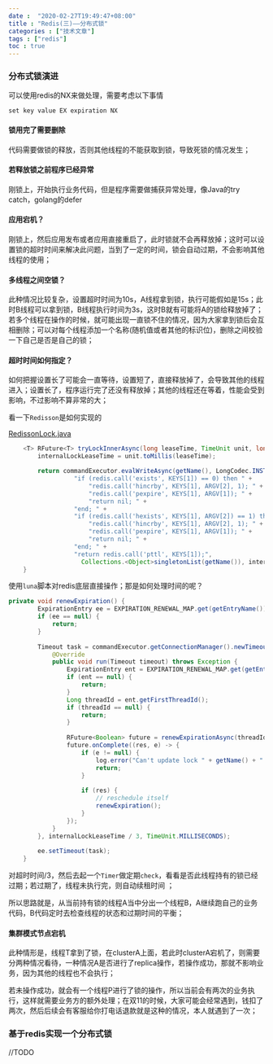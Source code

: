 ```yaml
---
date :  "2020-02-27T19:49:47+08:00" 
title : "Redis(三)––分布式锁" 
categories : ["技术文章"] 
tags : ["redis"] 
toc : true
---
```


### 分布式锁演进

可以使用redis的NX来做处理，需要考虑以下事情

```shell
set key value EX expiration NX
```

#### 锁用完了需要删除

代码需要做锁的释放，否则其他线程的不能获取到锁，导致死锁的情况发生；

#### 若释放锁之前程序已经异常
刚锁上，开始执行业务代码，但是程序需要做捕获异常处理，像Java的try catch，golang的defer

#### 应用宕机？
刚锁上，然后应用发布或者应用直接重启了，此时锁就不会再释放掉；这时可以设置锁的超时时间来解决此问题，当到了一定的时间，锁会自动过期，不会影响其他线程的使用；

#### 多线程之间空锁？

此种情况比较复杂，设置超时时间为10s，A线程拿到锁，执行可能假如是15s；此时B线程可以拿到锁，B线程执行时间为3s，这时B就有可能将A的锁给释放掉了；若多个线程在操作的时候，就可能出现一直锁不住的情况，因为大家拿到锁后会互相删除；可以对每个线程添加一个名称(随机值或者其他的标识位)，删除之间校验一下自己是否是自己的锁；

#### 超时时间如何指定？

如何把握设置长了可能会一直等待，设置短了，直接释放掉了，会导致其他的线程进入；设置长了，程序运行完了还没有释放掉；其他的线程还在等着，性能会受到影响，不过影响不算非常的大；

看一下`Redisson`是如何实现的

[RedissonLock.java](https://github.com/redisson/redisson/blob/master/redisson/src/main/java/org/redisson/RedissonLock.java)

```java
    <T> RFuture<T> tryLockInnerAsync(long leaseTime, TimeUnit unit, long threadId, RedisStrictCommand<T> command) {
        internalLockLeaseTime = unit.toMillis(leaseTime);

        return commandExecutor.evalWriteAsync(getName(), LongCodec.INSTANCE, command,
                  "if (redis.call('exists', KEYS[1]) == 0) then " +
                      "redis.call('hincrby', KEYS[1], ARGV[2], 1); " +
                      "redis.call('pexpire', KEYS[1], ARGV[1]); " +
                      "return nil; " +
                  "end; " +
                  "if (redis.call('hexists', KEYS[1], ARGV[2]) == 1) then " +
                      "redis.call('hincrby', KEYS[1], ARGV[2], 1); " +
                      "redis.call('pexpire', KEYS[1], ARGV[1]); " +
                      "return nil; " +
                  "end; " +
                  "return redis.call('pttl', KEYS[1]);",
                    Collections.<Object>singletonList(getName()), internalLockLeaseTime, getLockName(threadId));
    }
```

使用`luna`脚本对redis底层直接操作；那是如何处理时间的呢？

```java
private void renewExpiration() {
        ExpirationEntry ee = EXPIRATION_RENEWAL_MAP.get(getEntryName());
        if (ee == null) {
            return;
        }
        
        Timeout task = commandExecutor.getConnectionManager().newTimeout(new TimerTask() {
            @Override
            public void run(Timeout timeout) throws Exception {
                ExpirationEntry ent = EXPIRATION_RENEWAL_MAP.get(getEntryName());
                if (ent == null) {
                    return;
                }
                Long threadId = ent.getFirstThreadId();
                if (threadId == null) {
                    return;
                }
                
                RFuture<Boolean> future = renewExpirationAsync(threadId);
                future.onComplete((res, e) -> {
                    if (e != null) {
                        log.error("Can't update lock " + getName() + " expiration", e);
                        return;
                    }
                    
                    if (res) {
                        // reschedule itself
                        renewExpiration();
                    }
                });
            }
        }, internalLockLeaseTime / 3, TimeUnit.MILLISECONDS);
        
        ee.setTimeout(task);
    }
```

对超时时间/3，然后去起一个`Timer`做定期`check`，看看是否此线程持有的锁已经过期；若过期了，线程未执行完，则自动续租时间 ；

所以思路就是，从当前持有锁的线程A当中分出一个线程B，A继续跑自己的业务代码，B代码定时去检查线程的状态和过期时间的平衡；

#### 集群模式节点宕机

此种情形是，线程T拿到了锁，在clusterA上面，若此时clusterA宕机了，则需要分两种情况看待，一种情况A是否进行了replica操作，若操作成功，那就不影响业务，因为其他的线程也不会执行；

若未操作成功，就会有一个线程P进行了锁的操作，所以当前会有两次的业务执行，这样就需要业务方的额外处理；在双11的时候，大家可能会经常遇到，钱扣了两次，然后后续会有客服给你打电话退款就是这种的情况，本人就遇到了一次；

### 基于redis实现一个分布式锁

//TODO